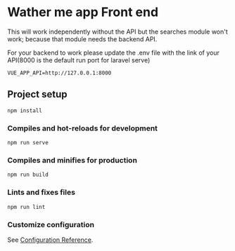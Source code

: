 # Wather me app Front end

This will work independently without the API but the searches module won't work; because that module needs the backend API.

For your backend to work please update the .env file with the link of your API(8000 is the default run port for laravel serve)

```
VUE_APP_API=http://127.0.0.1:8000
```

## Project setup
```
npm install
```

### Compiles and hot-reloads for development
```
npm run serve
```

### Compiles and minifies for production
```
npm run build
```

### Lints and fixes files
```
npm run lint
```

### Customize configuration
See [Configuration Reference](https://cli.vuejs.org/config/).
